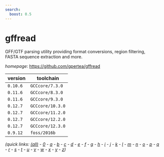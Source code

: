 ```yaml
---
search:
  boost: 0.5
---
```

# gffread

GFF/GTF parsing utility providing format conversions, region filtering, FASTA sequence extraction and more.

*homepage*: <https://github.com/gpertea/gffread>

version | toolchain
--------|----------
``0.10.6`` | ``GCCcore/7.3.0``
``0.11.6`` | ``GCCcore/8.3.0``
``0.11.6`` | ``GCCcore/9.3.0``
``0.12.7`` | ``GCCcore/10.3.0``
``0.12.7`` | ``GCCcore/11.2.0``
``0.12.7`` | ``GCCcore/12.2.0``
``0.12.7`` | ``GCCcore/12.3.0``
``0.9.12`` | ``foss/2016b``


*(quick links: [(all)](../index.md) - [0](../0/index.md) - [a](../a/index.md) - [b](../b/index.md) - [c](../c/index.md) - [d](../d/index.md) - [e](../e/index.md) - [f](../f/index.md) - [g](../g/index.md) - [h](../h/index.md) - [i](../i/index.md) - [j](../j/index.md) - [k](../k/index.md) - [l](../l/index.md) - [m](../m/index.md) - [n](../n/index.md) - [o](../o/index.md) - [p](../p/index.md) - [q](../q/index.md) - [r](../r/index.md) - [s](../s/index.md) - [t](../t/index.md) - [u](../u/index.md) - [v](../v/index.md) - [w](../w/index.md) - [x](../x/index.md) - [y](../y/index.md) - [z](../z/index.md))*

